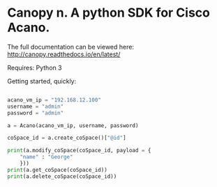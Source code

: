 # Canopy n. A python SDK for Cisco Acano.

The full documentation can be viewed here:
http://canopy.readthedocs.io/en/latest/

Requires: Python 3

Getting started, quickly:

```python

acano_vm_ip = "192.168.12.100"
username = "admin"
password = "admin"

a = Acano(acano_vm_ip, username, password)

coSpace_id = a.create_coSpace()["@id"]

print(a.modify_coSpace(coSpace_id, payload = {
	"name" : "George"
	}))
print(a.get_coSpace(coSpace_id))
print(a.delete_coSpace(coSpace_id))
```
